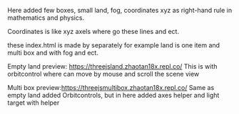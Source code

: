 Here added few boxes, small land, fog, coordinates xyz as right-hand rule in mathematics and physics. 


Coordinates is like xyz axels where go these lines and ect.

these index.html is made by separately for example land is one item and multi box and with fog and ect.

Empty land preview: https://threejsland.zhaotan18x.repl.co/
This is with orbitcontrol where can move by mouse and scroll the scene view

Multi box preview:https://threejsmultibox.zhaotan18x.repl.co/
Same as empty land added Orbitcontrols, but in here added axes helper and light target with helper
